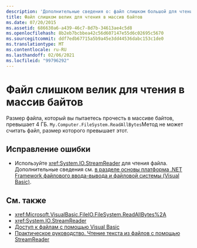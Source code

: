 ```yaml
---
description: 'Дополнительные сведения о: файл слишком большой для чтения в массив байтов'
title: Файл слишком велик для чтения в массив байтов
ms.date: 07/20/2015
ms.assetid: 686630a6-a439-46c7-8d7b-34613ae4c5d8
ms.openlocfilehash: 8b2eb7bcbbea42c56d607147e55d6c02695c5670
ms.sourcegitcommit: ddf7edb67715a5b9a45e3dd44536dabc153c1de0
ms.translationtype: MT
ms.contentlocale: ru-RU
ms.lasthandoff: 02/06/2021
ms.locfileid: "99796292"
---
```

# <a name="file-is-too-large-to-read-into-a-byte-array"></a>Файл слишком велик для чтения в массив байтов

Размер файла, который вы пытаетесь прочесть в массиве байтов, превышает 4 ГБ. `My.Computer.FileSystem.ReadAllBytes`Метод не может считать файл, размер которого превышает этот.  
  
## <a name="to-correct-this-error"></a>Исправление ошибки  
  
- Используйте <xref:System.IO.StreamReader> для чтения файла. Дополнительные сведения см. [в разделе основы платформа .NET Framework файлового ввода-вывода и файловой системы (Visual Basic)](../../developing-apps/programming/drives-directories-files/basics-of-net-framework-file-io-and-the-file-system.md).  
  
## <a name="see-also"></a>См. также

- <xref:Microsoft.VisualBasic.FileIO.FileSystem.ReadAllBytes%2A>
- <xref:System.IO.StreamReader>
- [Доступ к файлам с помощью Visual Basic](../../developing-apps/programming/drives-directories-files/file-access.md)
- [Практическое руководство. Чтение текста из файлов с помощью StreamReader](../../developing-apps/programming/drives-directories-files/how-to-read-text-from-files-with-a-streamreader.md)
